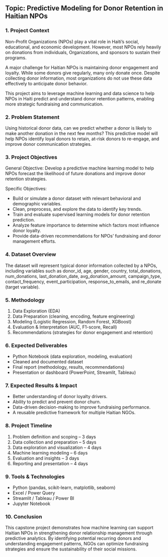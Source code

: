 
## Topic: Predictive Modeling for Donor Retention in Haitian NPOs
### 1. Project Context

Non-Profit Organizations (NPOs) play a vital role in Haiti’s social, educational, and economic development. 
However, most NPOs rely heavily on donations from individuals, Organizations, and sponsors to sustain their programs.

A major challenge for Haitian NPOs is maintaining donor engagement and loyalty. While some donors give regularly, many only donate once. 
Despite collecting donor information, most organizations do not use these data effectively to anticipate donor behavior.

This project aims to leverage machine learning and data science to help NPOs in Haiti predict and understand donor retention patterns, enabling more strategic fundraising and communication.

### 2. Problem Statement

Using historical donor data, can we predict whether a donor is likely to make another donation in the next few months?
This predictive model will help NPOs identify loyal donors to retain, at-risk donors to re-engage, and improve donor communication strategies.

### 3. Project Objectives
General Objective: Develop a predictive machine learning model to help NPOs forecast the likelihood of future donations and improve donor retention strategies.

Specific Objectives:
- Build or simulate a donor dataset with relevant behavioral and demographic variables.
- Clean, preprocess, and explore the data to identify key trends.
- Train and evaluate supervised learning models for donor retention prediction.
- Analyze feature importance to determine which factors most influence donor loyalty.
- Provide data-driven recommendations for NPOs’ fundraising and donor management efforts.

### 4. Dataset Overview

The dataset will represent typical donor information collected by a NPOs, including variables such as donor_id, age, gender, country, total_donations, num_donations, 
last_donation_date, avg_donation_amount, campaign_type, contact_frequency, event_participation, response_to_emails, and re_donate (target variable).

### 5. Methodology

1. Data Exploration (EDA)
2. Data Preparation (cleaning, encoding, feature engineering)
3. Modeling (Logistic Regression, Random Forest, XGBoost)
4. Evaluation & Interpretation (AUC, F1-score, Recall)
5. Recommendations (strategies for donor engagement and retention)

### 6. Expected Deliverables

- Python Notebook (data exploration, modeling, evaluation)
- Cleaned and documented dataset
- Final report (methodology, results, recommendations)
- Presentation or dashboard (PowerPoint, Streamlit, Tableau)

### 7. Expected Results & Impact

- Better understanding of donor loyalty drivers.
- Ability to predict and prevent donor churn.
- Data-driven decision-making to improve fundraising performance.
- A reusable predictive framework for multiple Haitian NGOs.

### 8. Project Timeline

1. Problem definition and scoping – 3 days
2. Data collection and preparation – 5 days
3. Data exploration and visualization – 4 days
4. Machine learning modeling – 6 days
5. Evaluation and insights – 3 days
6. Reporting and presentation – 4 days

### 9. Tools & Technologies

- Python (pandas, scikit-learn, matplotlib, seaborn)
- Excel / Power Query
- Streamlit / Tableau / Power BI
- Jupyter Notebook

### 10. Conclusion

This capstone project demonstrates how machine learning can support Haitian NPOs in strengthening donor relationship management through predictive analytics. 
By identifying potential recurring donors and understanding engagement patterns, NGOs can optimize fundraising strategies and ensure the sustainability of their social missions.

